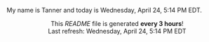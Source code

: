 My name is Tanner and today is Wednesday, April 24, 5:14 PM EDT.

<p align="center">This <i>README</i> file is generated <b>every 3 hours</b>!</br>Last refresh: Wednesday, April 24, 5:14 PM EDT<br /></p>
